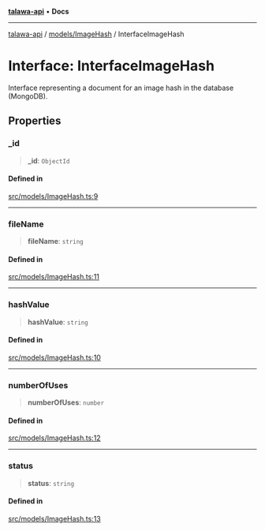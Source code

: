 [**talawa-api**](../../../README.md) • **Docs**

***

[talawa-api](../../../modules.md) / [models/ImageHash](../README.md) / InterfaceImageHash

# Interface: InterfaceImageHash

Interface representing a document for an image hash in the database (MongoDB).

## Properties

### \_id

> **\_id**: `ObjectId`

#### Defined in

[src/models/ImageHash.ts:9](https://github.com/PalisadoesFoundation/talawa-api/blob/6712e9940a5702665afc506fa9f6e9d7e1dc7991/src/models/ImageHash.ts#L9)

***

### fileName

> **fileName**: `string`

#### Defined in

[src/models/ImageHash.ts:11](https://github.com/PalisadoesFoundation/talawa-api/blob/6712e9940a5702665afc506fa9f6e9d7e1dc7991/src/models/ImageHash.ts#L11)

***

### hashValue

> **hashValue**: `string`

#### Defined in

[src/models/ImageHash.ts:10](https://github.com/PalisadoesFoundation/talawa-api/blob/6712e9940a5702665afc506fa9f6e9d7e1dc7991/src/models/ImageHash.ts#L10)

***

### numberOfUses

> **numberOfUses**: `number`

#### Defined in

[src/models/ImageHash.ts:12](https://github.com/PalisadoesFoundation/talawa-api/blob/6712e9940a5702665afc506fa9f6e9d7e1dc7991/src/models/ImageHash.ts#L12)

***

### status

> **status**: `string`

#### Defined in

[src/models/ImageHash.ts:13](https://github.com/PalisadoesFoundation/talawa-api/blob/6712e9940a5702665afc506fa9f6e9d7e1dc7991/src/models/ImageHash.ts#L13)
